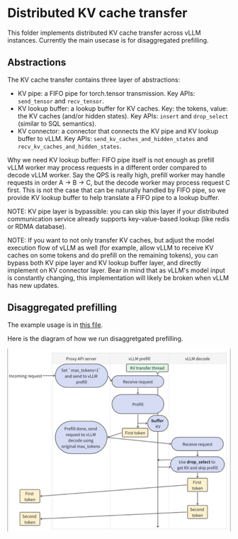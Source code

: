 
# Distributed KV cache transfer

This folder implements distributed KV cache transfer across vLLM instances.
Currently the main usecase is for disaggregated prefilling.

## Abstractions

The KV cache transfer contains three layer of abstractions:

- KV pipe: a FIFO pipe for torch.tensor transmission. Key APIs: `send_tensor` and `recv_tensor`.
- KV lookup buffer: a lookup buffer for KV caches. Key: the tokens, value: the KV caches (and/or hidden states). Key APIs: `insert` and `drop_select` (similar to SQL semantics).
- KV connector: a connector that connects the KV pipe and KV lookup buffer to vLLM. Key APIs: `send_kv_caches_and_hidden_states` and `recv_kv_caches_and_hidden_states`.

Why we need KV lookup buffer: FIFO pipe itself is not enough as prefill vLLM worker may process requests in a different order compared to decode vLLM worker. Say the QPS is really high, prefill worker may handle requests in order A -> B -> C, but the decode worker may process request C first. This is not the case that can be naturally handled by FIFO pipe, so we provide KV lookup buffer to help translate a FIFO pipe to a lookup buffer.

NOTE: KV pipe layer is bypassible: you can skip this layer if your distributed 
communication service already supports key-value-based lookup (like redis or 
RDMA database).

NOTE: If you want to not only transfer KV caches, but adjust the model execution flow of vLLM as well (for example, allow vLLM to receive KV caches on some tokens and do prefill on the remaining tokens), you can bypass both KV pipe layer and KV lookup buffer layer, and directly implement on KV connector layer. Bear in mind that as vLLM's model input is constantly changing, this implementation will likely be broken when vLLM has new updates.

## Disaggregated prefilling

The example usage is in [this file](../../../examples/online_serving/disaggregated_prefill.sh).

Here is the diagram of how we run disaggretgated prefilling.

![Disaggregated prefill workflow](./disagg_prefill_workflow.jpg)

